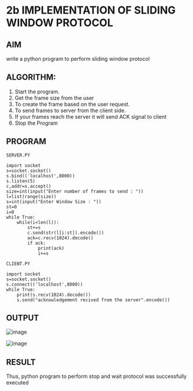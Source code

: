 # 2b IMPLEMENTATION OF SLIDING WINDOW PROTOCOL
## AIM
 write a python program to perform sliding window protocol
## ALGORITHM:
1. Start the program.
2. Get the frame size from the user
3. To create the frame based on the user request.
4. To send frames to server from the client side.
5. If your frames reach the server it will send ACK signal to client
6. Stop the Program
## PROGRAM
```
SERVER.PY

import socket
s=socket.socket()
s.bind(('localhost',8000))
s.listen(5)
c,addr=s.accept()
size=int(input("Enter number of frames to send : "))
l=list(range(size))
s=int(input("Enter Window Size : "))
st=0
i=0
while True:
    while(i<len(l)):
        st+=s
        c.send(str(l[i:st]).encode())
        ack=c.recv(1024).decode()
        if ack:
            print(ack)
            i+=s
```
```
CLIENT.PY

import socket
s=socket.socket()
s.connect(('localhost',8000))
while True:
    print(s.recv(1024).decode())
    s.send("acknowledgement recived from the server".encode())
```
## OUTPUT

![image](https://github.com/user-attachments/assets/e4d916e6-79fc-45e1-907c-8d2e42c9f740)

![image](https://github.com/user-attachments/assets/2af7f082-feb0-4de3-8da4-725d66e022e2)



## RESULT
Thus, python program to perform stop and wait protocol was successfully executed
